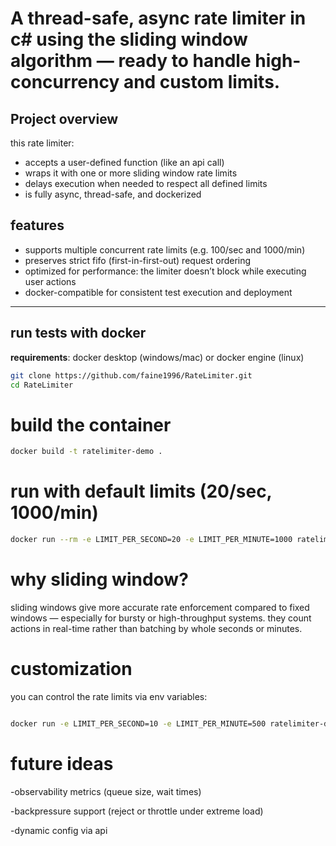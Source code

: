 
# A thread-safe, async rate limiter in c# using the sliding window algorithm — ready to handle high-concurrency and custom limits.

## Project overview

this rate limiter:

- accepts a user-defined function (like an api call)  
- wraps it with one or more sliding window rate limits  
- delays execution when needed to respect all defined limits  
- is fully async, thread-safe, and dockerized  

## features

- supports multiple concurrent rate limits (e.g. 100/sec and 1000/min)  
- preserves strict fifo (first-in-first-out) request ordering  
- optimized for performance: the limiter doesn’t block while executing user actions  
- docker-compatible for consistent test execution and deployment  

---

## run tests with docker

**requirements**: docker desktop (windows/mac) or docker engine (linux)

```bash
git clone https://github.com/faine1996/RateLimiter.git
cd RateLimiter
```
# build the container
```bash
docker build -t ratelimiter-demo .
```
# run with default limits (20/sec, 1000/min)
```bash
docker run --rm -e LIMIT_PER_SECOND=20 -e LIMIT_PER_MINUTE=1000 ratelimiter-demo
```

# why sliding window?
sliding windows give more accurate rate enforcement compared to fixed windows — especially for bursty or high-throughput systems.
they count actions in real-time rather than batching by whole seconds or minutes.

# customization
you can control the rate limits via env variables:

```bash

docker run -e LIMIT_PER_SECOND=10 -e LIMIT_PER_MINUTE=500 ratelimiter-demo
```

# future ideas

-observability metrics (queue size, wait times)

-backpressure support (reject or throttle under extreme load)

-dynamic config via api